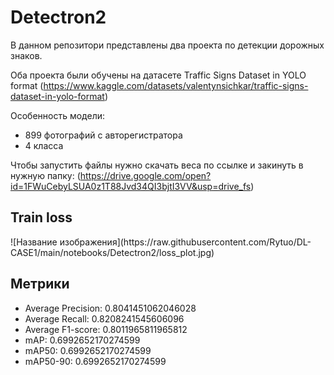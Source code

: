 <h1>Detectron2</h1>
В данном репозитори представлены два проекта по детекции дорожных знаков.  
  
  Оба проекта были обучены на датасете Traffic Signs Dataset in YOLO format (https://www.kaggle.com/datasets/valentynsichkar/traffic-signs-dataset-in-yolo-format)  

  Особенность модели: 
  - 899 фотографий с авторегистратора
  - 4 класса
  

Чтобы запустить файлы нужно скачать веса по ссылке и закинуть в нужную папку: (https://drive.google.com/open?id=1FWuCebyLSUA0z1T88Jvd34QI3bjtI3VV&usp=drive_fs)  

   <h2>Train loss</h2>
![Название изображения](https://raw.githubusercontent.com/Rytuo/DL-CASE1/main/notebooks/Detectron2/loss_plot.jpg)





   
  <h2>Метрики</h2>  
  
  - Average Precision: 0.8041451062046028
  - Average Recall: 0.8208241545606096
  - Average F1-score: 0.8011965811965812
  - mAP: 0.6992652170274599
  - mAP50: 0.6992652170274599
  - mAP50-90: 0.6992652170274599


    

    




 
